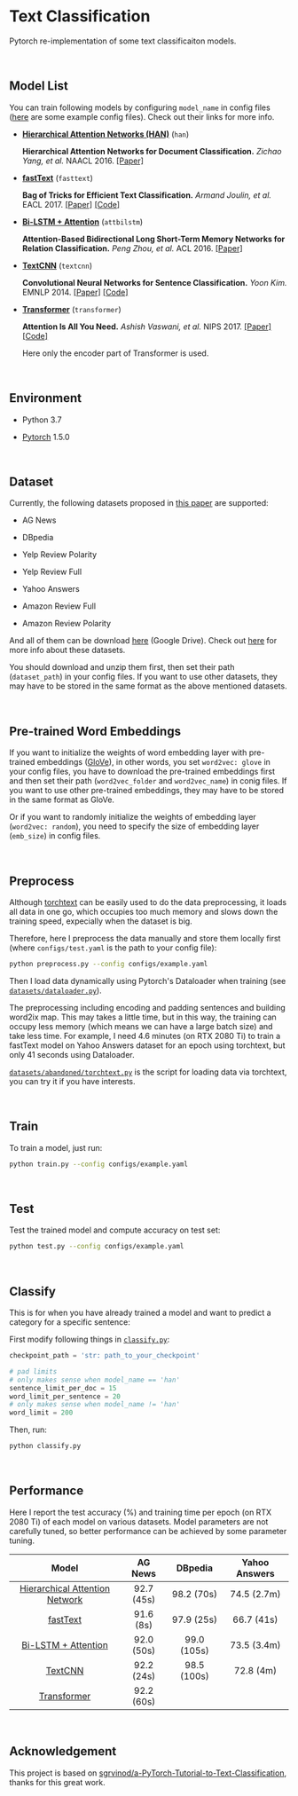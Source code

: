 # Text Classification

Pytorch re-implementation of some text classificaiton models.

&nbsp;
## Model List

You can train following models by configuring `model_name` in config files ([here](https://github.com/Renovamen/Text-Classification/tree/master/configs) are some example config files). Check out their links for more info.

- [**Hierarchical Attention Networks (HAN)**](https://github.com/Renovamen/Text-Classification/tree/master/models/HAN) (`han`)

    **Hierarchical Attention Networks for Document Classification.** *Zichao Yang, et al.* NAACL 2016. [[Paper]](https://www.aclweb.org/anthology/N16-1174.pdf)

- [**fastText**](https://github.com/Renovamen/Text-Classification/tree/master/models/fastText) (`fasttext`)

    **Bag of Tricks for Efficient Text Classification.** *Armand Joulin, et al.* EACL 2017. [[Paper]](https://www.aclweb.org/anthology/E17-2068.pdf) [[Code]](https://github.com/facebookresearch/fastText)

- [**Bi-LSTM + Attention**](https://github.com/Renovamen/Text-Classification/tree/master/models/AttBiLSTM) (`attbilstm`)

    **Attention-Based Bidirectional Long Short-Term Memory Networks for Relation Classification.** *Peng Zhou, et al.* ACL 2016. [[Paper]](https://www.aclweb.org/anthology/P16-2034.pdf)

- [**TextCNN**](https://github.com/Renovamen/Text-Classification/tree/master/models/TextCNN) (`textcnn`)

    **Convolutional Neural Networks for Sentence Classification.** *Yoon Kim.* EMNLP 2014. [[Paper]](https://www.aclweb.org/anthology/D14-1181.pdf) [[Code]](https://github.com/yoonkim/CNN_sentence)

- [**Transformer**](https://github.com/Renovamen/Text-Classification/tree/master/models/Transformer) (`transformer`)

    **Attention Is All You Need.** *Ashish Vaswani, et al.* NIPS 2017. [[Paper]](https://papers.nips.cc/paper/7181-attention-is-all-you-need.pdf) [[Code]](https://github.com/tensorflow/tensor2tensor/blob/master/tensor2tensor/models/transformer.py)
    
    Here only the encoder part of Transformer is used.

&nbsp;
## Environment

- Python 3.7

- [Pytorch](https://pytorch.org/) 1.5.0


&nbsp;
## Dataset

Currently, the following datasets proposed in [this paper](https://papers.nips.cc/paper/5782-character-level-convolutional-networks-for-text-classification.pdf) are supported:

- AG News   

- DBpedia

- Yelp Review Polarity

- Yelp Review Full

- Yahoo Answers

- Amazon Review Full

- Amazon Review Polarity

And all of them can be download [here](https://drive.google.com/drive/u/0/folders/0Bz8a_Dbh9Qhbfll6bVpmNUtUcFdjYmF2SEpmZUZUcVNiMUw1TWN6RDV3a0JHT3kxLVhVR2M) (Google Drive). Check out [here](docs/datasets.md) for more info about these datasets.

You should download and unzip them first, then set their path (`dataset_path`) in your config files. If you want to use other datasets, they may have to be stored in the same format as the above mentioned datasets.

&nbsp;
## Pre-trained Word Embeddings

If you want to initialize the weights of word embedding layer with pre-trained embeddings ([GloVe](https://github.com/stanfordnlp/GloVe)), in other words, you set `word2vec: glove` in your config files, you have to download the pre-trained embeddings first and then set their path (`word2vec_folder` and `word2vec_name`) in conig files. If you want to use other pre-trained embeddings, they may have to be stored in the same format as GloVe.

Or if you want to randomly initialize the weights of embedding layer (`word2vec: random`), you need to specify the size of embedding layer (`emb_size`) in config files.

&nbsp;
## Preprocess

Although [torchtext](https://github.com/pytorch/text) can be easily used to do the data preprocessing, it loads all data in one go, which occupies too much memory and slows down the training speed, expecially when the dataset is big. 

Therefore, here I preprocess the data manually and store them locally first (where `configs/test.yaml` is the path to your config file):

```bash
python preprocess.py --config configs/example.yaml 
```

Then I load data dynamically using Pytorch's Dataloader when training (see [`datasets/dataloader.py`](datasets/dataloader.py)).

The preprocessing including encoding and padding sentences and building word2ix map. This may takes a little time, but in this way, the training can occupy less memory (which means we can have a large batch size) and take less time. For example, I need 4.6 minutes (on RTX 2080 Ti) to train a fastText model on Yahoo Answers dataset for an epoch using torchtext, but only 41 seconds using Dataloader.

[`datasets/abandoned/torchtext.py`](datasets/abandoned/torchtext.py) is the script for loading data via torchtext, you can try it if you have interests.


&nbsp;
## Train

To train a model, just run:

```bash
python train.py --config configs/example.yaml
```

&nbsp;
## Test

Test the trained model and compute accuracy on test set:

```bash
python test.py --config configs/example.yaml
```

&nbsp;
## Classify

This is for when you have already trained a model and want to predict a category for a specific sentence:

First modify following things in [`classify.py`](classify.py):

```python
checkpoint_path = 'str: path_to_your_checkpoint'

# pad limits
# only makes sense when model_name == 'han'
sentence_limit_per_doc = 15
word_limit_per_sentence = 20
# only makes sense when model_name != 'han'
word_limit = 200
```

Then, run:

```bash
python classify.py
```

&nbsp;
## Performance

Here I report the test accuracy (%) and training time per epoch (on RTX 2080 Ti) of each model on various datasets. Model parameters are not carefully tuned, so better performance can be achieved by some parameter tuning.

|                            Model                             |  AG News   |   DBpedia   | Yahoo Answers |
| :----------------------------------------------------------: | :--------: | :---------: | :-----------: |
| [Hierarchical Attention Network](https://github.com/Renovamen/Text-Classification/tree/master/models/HAN) | 92.7 (45s) | 98.2 (70s)  |  74.5 (2.7m)  |
| [fastText](https://github.com/Renovamen/Text-Classification/tree/master/models/fastText) | 91.6 (8s)  | 97.9 (25s)  |  66.7 (41s)   |
| [Bi-LSTM + Attention ](https://github.com/Renovamen/Text-Classification/tree/master/models/AttBiLSTM) | 92.0 (50s) | 99.0 (105s) |  73.5 (3.4m)  |
| [TextCNN ](https://github.com/Renovamen/Text-Classification/tree/master/models/TextCNN) | 92.2 (24s) | 98.5 (100s) |   72.8 (4m)   |
| [Transformer](https://github.com/Renovamen/Text-Classification/tree/master/models/Transformer) | 92.2 (60s) |             |               |


&nbsp;
## Acknowledgement

This project is based on [sgrvinod/a-PyTorch-Tutorial-to-Text-Classification](https://github.com/sgrvinod/a-PyTorch-Tutorial-to-Text-Classification), thanks for this great work.